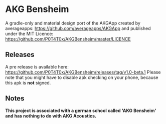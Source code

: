 # AKG Bensheim
A gradle-only and material design port of the AKGApp created by averageapps: 
https://github.com/averageapps/AKGApp and published under the MIT Licence: https://github.com/P0T4T0x/AKGBensheim/master/LICENCE

## Releases
A pre release is available here: https://github.com/P0T4T0x/AKGBensheim/releases/tag/v1.0-beta.1
Please note that you might have to disable apk checking on your phone, because this apk is **not** signed.

## Notes
**This project is associated with a german school called 'AKG Bensheim' and has nothing to do with AKG Acoustics.**
